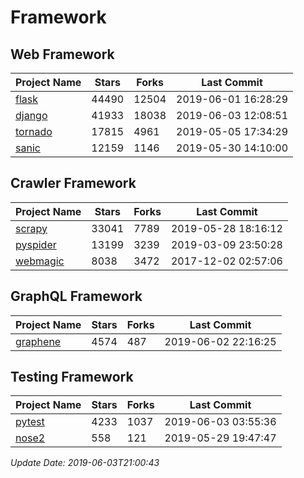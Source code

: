 # Framework

## Web Framework

| Project Name | Stars | Forks | Last Commit |
| ------------ | ----- | ----- | ----------- |
| [flask](https://github.com/pallets/flask) | 44490 | 12504 | 2019-06-01 16:28:29 |
| [django](https://github.com/django/django) | 41933 | 18038 | 2019-06-03 12:08:51 |
| [tornado](https://github.com/tornadoweb/tornado) | 17815 | 4961 | 2019-05-05 17:34:29 |
| [sanic](https://github.com/huge-success/sanic) | 12159 | 1146 | 2019-05-30 14:10:00 |

## Crawler Framework

| Project Name | Stars | Forks | Last Commit |
| ------------ | ----- | ----- | ----------- |
| [scrapy](https://github.com/scrapy/scrapy) | 33041 | 7789 | 2019-05-28 18:16:12 |
| [pyspider](https://github.com/binux/pyspider) | 13199 | 3239 | 2019-03-09 23:50:28 |
| [webmagic](https://github.com/code4craft/webmagic) | 8038 | 3472 | 2017-12-02 02:57:06 |

## GraphQL Framework

| Project Name | Stars | Forks | Last Commit |
| ------------ | ----- | ----- | ----------- |
| [graphene](https://github.com/graphql-python/graphene) | 4574 | 487 | 2019-06-02 22:16:25 |

## Testing Framework

| Project Name | Stars | Forks | Last Commit |
| ------------ | ----- | ----- | ----------- |
| [pytest](https://github.com/pytest-dev/pytest) | 4233 | 1037 | 2019-06-03 03:55:36 |
| [nose2](https://github.com/nose-devs/nose2) | 558 | 121 | 2019-05-29 19:47:47 |

*Update Date: 2019-06-03T21:00:43*